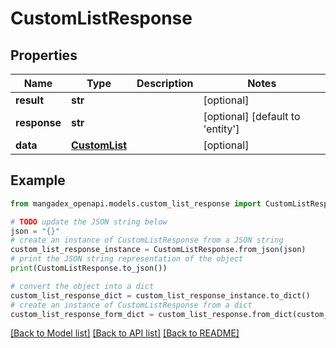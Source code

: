 # CustomListResponse


## Properties

Name | Type | Description | Notes
------------ | ------------- | ------------- | -------------
**result** | **str** |  | [optional] 
**response** | **str** |  | [optional] [default to 'entity']
**data** | [**CustomList**](CustomList.md) |  | [optional] 

## Example

```python
from mangadex_openapi.models.custom_list_response import CustomListResponse

# TODO update the JSON string below
json = "{}"
# create an instance of CustomListResponse from a JSON string
custom_list_response_instance = CustomListResponse.from_json(json)
# print the JSON string representation of the object
print(CustomListResponse.to_json())

# convert the object into a dict
custom_list_response_dict = custom_list_response_instance.to_dict()
# create an instance of CustomListResponse from a dict
custom_list_response_form_dict = custom_list_response.from_dict(custom_list_response_dict)
```
[[Back to Model list]](../README.md#documentation-for-models) [[Back to API list]](../README.md#documentation-for-api-endpoints) [[Back to README]](../README.md)


